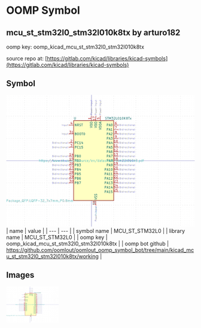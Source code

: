 # OOMP Symbol  
## mcu_st_stm32l0_stm32l010k8tx  by arturo182  
  
oomp key: oomp_kicad_mcu_st_stm32l0_stm32l010k8tx  
  
source repo at: [https://gitlab.com/kicad/libraries/kicad-symbols](https://gitlab.com/kicad/libraries/kicad-symbols)  
## Symbol  
  
[![working.png](working_600.png)](working.png)  
| name | value | 
| --- | --- | 
| symbol name | MCU_ST_STM32L0 | 
| library name | MCU_ST_STM32L0 | 
| oomp key | oomp_kicad_mcu_st_stm32l0_stm32l010k8tx | 
| oomp bot github | https://github.com/oomlout/oomlout_oomp_symbol_bot/tree/main/kicad_mcu_st_stm32l0_stm32l010k8tx/working | 
## Images  
  
[![working.png](working_140.png)](working.png)  
